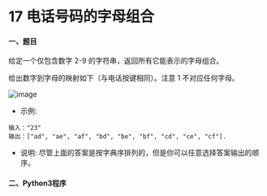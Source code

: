 # 17 电话号码的字母组合


#### 一、题目

给定一个仅包含数字 2-9 的字符串，返回所有它能表示的字母组合。

给出数字到字母的映射如下（与电话按键相同）。注意 1 不对应任何字母。

![image]()

* 示例:
```
输入："23"
输出：["ad", "ae", "af", "bd", "be", "bf", "cd", "ce", "cf"].
```
* 说明:
尽管上面的答案是按字典序排列的，但是你可以任意选择答案输出的顺序。


#### 二、Python3程序
